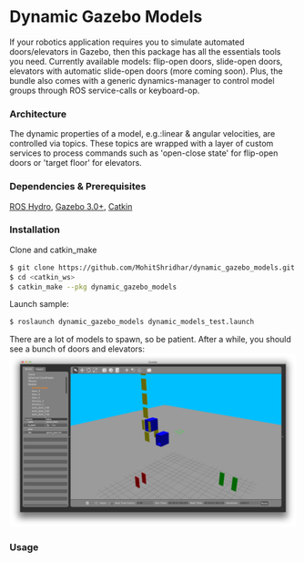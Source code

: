 Dynamic Gazebo Models
==============

If your robotics application requires you to simulate automated doors/elevators in Gazebo, then this package has all the essentials tools you need. Currently available models: flip-open doors, slide-open doors, elevators with automatic slide-open doors (more coming soon). Plus, the bundle also comes with a generic dynamics-manager to control model groups through ROS service-calls or keyboard-op.

### Architecture

The dynamic properties of a model, e.g.:linear & angular velocities, are controlled via topics. These topics are wrapped with a layer of custom services to process commands such as 'open-close state' for flip-open doors  or 'target floor' for elevators.

### Dependencies & Prerequisites
[ROS Hydro](http://wiki.ros.org/hydro), [Gazebo 3.0+](http://gazebosim.org/), [Catkin](http://wiki.ros.org/catkin)

### Installation
Clone and catkin_make
```bash
$ git clone https://github.com/MohitShridhar/dynamic_gazebo_models.git
$ cd <catkin_ws>
$ catkin_make --pkg dynamic_gazebo_models
```
Launch sample:
```bash
$ roslaunch dynamic_gazebo_models dynamic_models_test.launch
```
There are a lot of models to spawn, so be patient. After a while, you should see a bunch of doors and elevators:
![Flip-open, slide-open, elevators & auto-doors](images/models_screenshot.png)

### Usage
